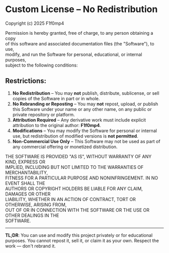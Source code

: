 # Custom License – No Redistribution

Copyright (c) 2025 F1f0mp4

Permission is hereby granted, free of charge, to any person obtaining a copy  
of this software and associated documentation files (the "Software"), to use,  
modify, and run the Software for personal, educational, or internal purposes,  
subject to the following conditions:

## Restrictions:

1. **No Redistribution** – You may **not** publish, distribute, sublicense, or sell copies of the Software in part or in whole.
2. **No Rebranding or Reposting** – You may **not** repost, upload, or publish this Software under your name or any other name, on any public or private repository or platform.
3. **Attribution Required** – Any derivative work must include explicit attribution to the original author: **F1f0mp4**.
4. **Modifications** – You may modify the Software for personal or internal use, but redistribution of modified versions is **not permitted**.
5. **Non-Commercial Use Only** – This Software may not be used as part of any commercial offering or monetized distribution.

THE SOFTWARE IS PROVIDED "AS IS", WITHOUT WARRANTY OF ANY KIND, EXPRESS OR  
IMPLIED, INCLUDING BUT NOT LIMITED TO THE WARRANTIES OF MERCHANTABILITY,  
FITNESS FOR A PARTICULAR PURPOSE AND NONINFRINGEMENT. IN NO EVENT SHALL THE  
AUTHORS OR COPYRIGHT HOLDERS BE LIABLE FOR ANY CLAIM, DAMAGES OR OTHER  
LIABILITY, WHETHER IN AN ACTION OF CONTRACT, TORT OR OTHERWISE, ARISING FROM,  
OUT OF OR IN CONNECTION WITH THE SOFTWARE OR THE USE OR OTHER DEALINGS IN THE  
SOFTWARE.

---

**TL;DR**: You can use and modify this project privately or for educational purposes. You cannot repost it, sell it, or claim it as your own. Respect the work — don't rebrand it.
